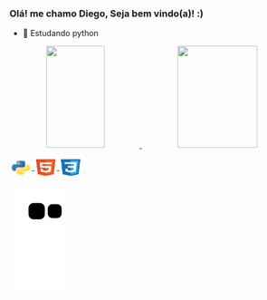 ### Olá! me chamo Diego, Seja bem vindo(a)! :)


- 🌱 Estudando python

<div align="center">
  <a href="https://github.com/Dhyigo">
  <img height="180" width="45%" src="https://github-readme-stats.vercel.app/api?username=Dhyigo&show_icons=true&theme=dark&include_all_commits=true&count_private=true&title_color=true"/>
  <img height="180" width="53%" src="https://github-readme-stats.vercel.app/api/top-langs/?username=Dhyigo&layout=compact&langs_count=7&theme=dark&title_color=red"/>
</div>
  
<div style="display: inline_block"><br>
  <img align="center" alt="Python-LOGO" height="30" width="40" src="https://raw.githubusercontent.com/devicons/devicon/master/icons/python/python-original.svg">
  <img align="center" alt="HTML-LOGO" height="30" width="40" src="https://raw.githubusercontent.com/devicons/devicon/master/icons/html5/html5-original.svg">
  <img align="center" alt="CSS-LOGO" height="30" width="40" src="https://raw.githubusercontent.com/devicons/devicon/master/icons/css3/css3-original.svg">
</div>
  
![Snake animation](https://github.com/Dhyigo/Dhyigo/blob/output/github-contribution-grid-snake.svg)
